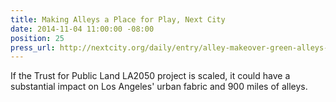 ```yaml
---
title: Making Alleys a Place for Play, Next City
date: 2014-11-04 11:00:00 -08:00
position: 25
press_url: http://nextcity.org/daily/entry/alley-makeover-green-alleys-los-angeles
---
```


If the Trust for Public Land LA2050 project is scaled, it could have a substantial impact on Los Angeles' urban fabric and 900 miles of alleys.
